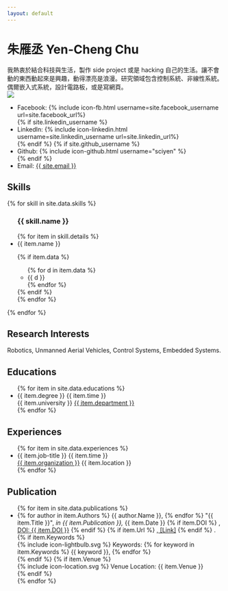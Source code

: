 ```yaml
---
layout: default
---
```


<!-- Website Maintaining, please see [About](./about.md) -->

<h1>朱雁丞 Yen-Cheng Chu</h1>
<div class="intro-block">
    <div>
    我熱衷於結合科技與生活，製作 side project 或是 hacking 自己的生活。讓不會動的東西動起來是興趣，動得漂亮是浪漫。研究領域包含控制系統、非線性系統。偶爾嵌入式系統，設計電路板，或是寫網頁。
    </div>
    <div>
        <img src="../assets/me.jpg" class="img-circle">
    </div>
    <div>
        <ul>
            <li>Facebook: {% include icon-fb.html username=site.facebook_username url=site.facebook_url%}</li>
            {% if site.linkedin_username %}
            <li>LinkedIn: {% include icon-linkedin.html username=site.linkedin_username url=site.linkedin_url%}</li>
            {% endif %}
            {% if site.github_username %}
            <li>Github: {% include icon-github.html username="sciyen" %}</li>
            {% endif %}
            <li>Email: <a href="mailto:{{ site.email }}">{{ site.email }}</a></li>
        </ul>
    </div>
</div>

<h2>Skills</h2>
<div class="skill-container">
    {% for skill in site.data.skills %}
    <ul class="score-bar">
        <h3>{{ skill.name }}</h3>
        {% for item in skill.details %}
            <li>
                <div>
                    <span>{{ item.name }}</span>
                    <p style="width: {{ item.rate }}%"></p>
                </div>
                {% if item.data %}
                <div>
                <ul>
                    {% for d in item.data %}
                    <li>{{ d }}</li>
                    {% endfor %}
                </ul>
                </div>
                {% endif %}
            </li>
        {% endfor %}
    </ul>
    {% endfor %}
</div>

<h2>Research Interests</h2>
Robotics, Unmanned Aerial Vehicles, Control Systems, Embedded Systems.

<h2>Educations</h2>
<ul class="timeline">
{% for item in site.data.educations %}
    <li>
        <div class="direction-r">
            <div class="flag-wrapper">
                <span class="flag">{{ item.degree }}</span>
                <span class="time-wrapper">{{ item.time }}</span>
            </div>
            <div class="desc">
                <span>{{ item.university }}</span>
                <span><a href="{{item.url}}">{{ item.department }}</a></span>
            </div>
        </div>
    </li>
{% endfor %}
</ul>

<h2>Experiences</h2>
<ul class="timeline">
{% for item in site.data.experiences %}
    <li>
        <div class="direction-r">
            <div class="flag-wrapper">
                <span class="flag">{{ item.job-title }}</span>
                <span class="time-wrapper">{{ item.time }}</span>
            </div>
            <div class="desc">
                <span><a href="{{item.url}}">{{ item.organization }}</a></span>
                <span>{{ item.location }}</span>
            </div>
        </div>
    </li>
{% endfor %}
</ul>

<h2>Publication</h2>
<ul id="publication-container">
{% for item in site.data.publications %}
    <li>
        <div>
            {% for author in item.Authors %}
            <span>{{ author.Name }}, </span>
            {% endfor %}
            <span>"{{ item.Title }}", </span>
            <span style="font-style: italic">in {{ item.Publication }}, </span>
            <span>{{ item.Date }}</span>
            {% if item.DOI %}
            <span><a href="https://doi.org/{{ item.DOI }}">, DOI: {{ item.DOI }}</a></span>
            {% endif %}
            {% if item.Url %}
            <span><a href="{{ item.Url }}">, [Link]</a></span>
            {% endif %}
            <span>.</span>
        </div>
        {% if item.Keywords %}
        <div class="keyword-item">
            <span class="icon icon--keyword">
                {% include icon-lightbulb.svg %} 
            </span>
            <span>Keywords: </span>
            <span class="tags-container">
                {% for keyword in item.Keywords %}
                <span>{{ keyword }}, </span>
                {% endfor %}
            </span>
        </div>
        {% endif %}
        {% if item.Venue %}
        <div class="location-item">
            <span class="icon icon--location">
                {% include icon-location.svg %}
            </span>
            <span>Venue Location: </span>
            <span>{{ item.Venue }} </span>
        </div>
        {% endif %}
    </li>
{% endfor %}
</ul>